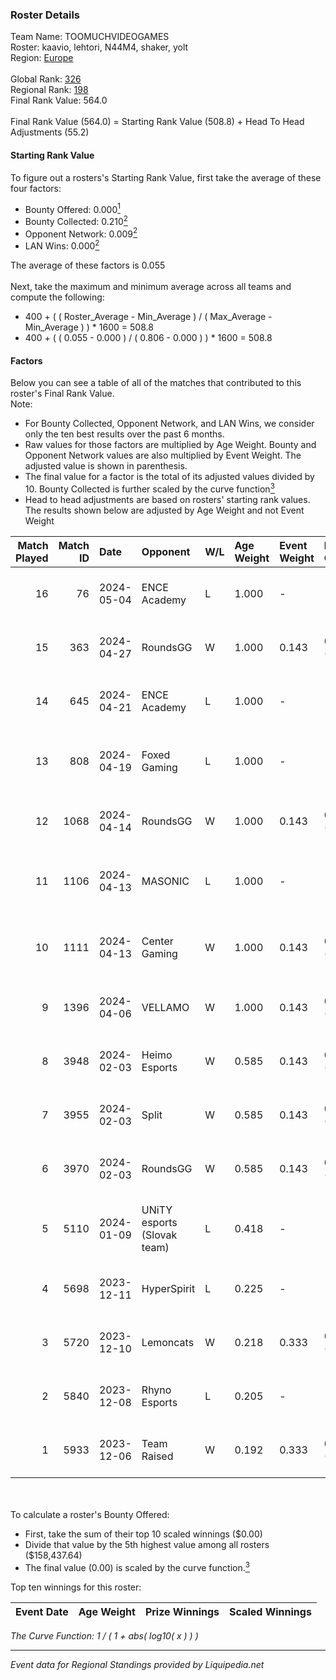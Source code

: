 ### Roster Details<br />
Team Name: TOOMUCHVIDEOGAMES<br />
Roster: kaavio, lehtori, N44M4, shaker, yolt<br />
Region: [Europe]( ../standings_europe.md)<br />
<br />
Global Rank: [326](../standings_global.md)<br />
Regional Rank: [198]( ../standings_europe.md)<br />
Final Rank Value:  564.0<br />
<br />
Final Rank Value (564.0) = Starting Rank Value (508.8) + Head To Head Adjustments (55.2)<br />

#### Starting Rank Value<br />
To figure out a rosters's Starting Rank Value, first take the average of these four factors:<br />
- Bounty Offered: 0.000[<sup>1</sup>](#table2)
- Bounty Collected: 0.210[<sup>2</sup>](#table1)
- Opponent Network: 0.009[<sup>2</sup>](#table1)
- LAN Wins: 0.000[<sup>2</sup>](#table1)

The average of these factors is 0.055<br />
<br />
Next, take the maximum and minimum average across all teams and compute the following:<br />
- 400 + ( ( Roster_Average - Min_Average ) / ( Max_Average - Min_Average ) ) * 1600 = 508.8
- 400 + ( ( 0.055 - 0.000 ) / ( 0.806 - 0.000 ) ) * 1600 = 508.8


#### Factors<br />
Below you can see a table of all of the matches that contributed to this roster's Final Rank Value.<br />
Note:<br />

- For Bounty Collected, Opponent Network, and LAN Wins, we consider only the ten best results over the past 6 months.
- Raw values for those factors are multiplied by Age Weight. Bounty and Opponent Network values are also multiplied by Event Weight. The adjusted value is shown in parenthesis.
- The final value for a factor is the total of its adjusted values divided by 10. Bounty Collected is further scaled by the curve function[<sup>3</sup>](#curveFunction)
- Head to head adjustments are based on rosters' starting rank values. The results shown below are adjusted by Age Weight and not Event Weight
<span id="table1"></span><br />


| Match Played | Match ID | Date       | Opponent                    | W/L | Age Weight | Event Weight | Bounty Collected | Opponent Network | LAN Wins  | H2H Adj. | Roster                                  |
| -: | -: | :- | :- | :- | :- | :- | :- | :- | :- | -: | :- |
|           16 |       76 | 2024-05-04 | ENCE Academy                | L   | 1.000      | -            | -                | -                | -         |    -7.01 | kaavio, lehtori, N44M4, shaker, yolt    |
|           15 |      363 | 2024-04-27 | RoundsGG                    | W   | 1.000      | 0.143        | 0.000 (0.000)    | 0.170 (0.024)    | 0 (0.000) |    20.76 | kaavio, lehtori, N44M4, shaker, yolt    |
|           14 |      645 | 2024-04-21 | ENCE Academy                | L   | 1.000      | -            | -                | -                | -         |    -5.25 | kaavio, lehtori, N44M4, shaker, yolt    |
|           13 |      808 | 2024-04-19 | Foxed Gaming                | L   | 1.000      | -            | -                | -                | -         |   -24.14 | kaavio, shaker, STOVVE, weaNd, yolt     |
|           12 |     1068 | 2024-04-14 | RoundsGG                    | W   | 1.000      | 0.143        | 0.000 (0.000)    | 0.170 (0.024)    | 0 (0.000) |    21.39 | kaavio, lehtori, N44M4, shaker, yolt    |
|           11 |     1106 | 2024-04-13 | MASONIC                     | L   | 1.000      | -            | -                | -                | -         |    -4.11 | kaavio, lehtori, shaker, Villeboe, yolt |
|           10 |     1111 | 2024-04-13 | Center Gaming               | W   | 1.000      | 0.143        | 0.000 (0.000)    | 0.028 (0.004)    | 0 (0.000) |     8.38 | kaavio, lehtori, shaker, Villeboe, yolt |
|            9 |     1396 | 2024-04-06 | VELLAMO                     | W   | 1.000      | 0.143        | 0.000 (0.000)    | 0.000 (0.000)    | 0 (0.000) |     9.35 | kaavio, lehtori, N44M4, shaker, yolt    |
|            8 |     3948 | 2024-02-03 | Heimo Esports               | W   | 0.585      | 0.143        | 0.020 (0.002)    | 0.229 (0.019)    | 0 (0.000) |    13.86 | N44M4, shaker, STOVVE, ykis, yolt       |
|            7 |     3955 | 2024-02-03 | Split                       | W   | 0.585      | 0.143        | 0.000 (0.000)    | 0.000 (0.000)    | 0 (0.000) |     6.04 | N44M4, shaker, STOVVE, ykis, yolt       |
|            6 |     3970 | 2024-02-03 | RoundsGG                    | W   | 0.585      | 0.143        | 0.000 (0.000)    | 0.170 (0.014)    | 0 (0.000) |    13.80 | N44M4, shaker, STOVVE, ykis, yolt       |
|            5 |     5110 | 2024-01-09 | UNiTY esports (Slovak team) | L   | 0.418      | -            | -                | -                | -         |    -0.94 | kaavio, lehtori, shaker, VORMISTO, yolt |
|            4 |     5698 | 2023-12-11 | HyperSpirit                 | L   | 0.225      | -            | -                | -                | -         |    -1.56 | kaavio, lehtori, N44M4, shaker, yolt    |
|            3 |     5720 | 2023-12-10 | Lemoncats                   | W   | 0.218      | 0.333        | 0.000 (0.000)    | 0.076 (0.005)    | 0 (0.000) |     3.01 | kaavio, lehtori, N44M4, shaker, yolt    |
|            2 |     5840 | 2023-12-08 | Rhyno Esports               | L   | 0.205      | -            | -                | -                | -         |    -0.52 | kaavio, lehtori, N44M4, shaker, yolt    |
|            1 |     5933 | 2023-12-06 | Team Raised                 | W   | 0.192      | 0.333        | 0.000 (0.000)    | 0.007 (0.000)    | 0 (0.000) |     2.12 | kaavio, lehtori, N44M4, shaker, yolt    |

<br />
<span id="table2"></span><br />
To calculate a roster's Bounty Offered:<br />

- First, take the sum of their top 10 scaled winnings ($0.00)
- Divide that value by the 5th highest value among all rosters ($158,437.64)
- The final value (0.00) is scaled by the curve function.[<sup>3</sup>](#curveFunction)

Top ten winnings for this roster:<br />

| Event Date | Age Weight | Prize Winnings | Scaled Winnings |
| :- | -: | :- | :- |


<span id="curveFunction"></span>_The Curve Function: 1 / ( 1 + abs( log10( x ) ) )_<br />

---
_Event data for Regional Standings provided by Liquipedia.net_<br />
